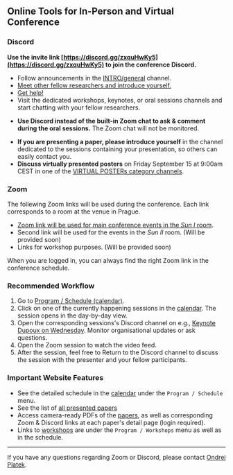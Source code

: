 ## Online Tools for In-Person and Virtual Conference

### Discord

**Use the invite link [https://discord.gg/zxquHwKy5](https://discord.gg/zxquHwKy5) to join the conference Discord.**

- Follow announcements in the [INTRO/general](https://discord.com/channels/1112733937828102206/1112733937828102209) channel.
- [Meet other fellow researchers and introduce yourself.](https://discord.com/channels/1112733937828102206/1146806529492787220)
- [Get help!](https://discord.com/channels/1112733937828102206/1146404262994260018l)
- Visit the dedicated workshops, keynotes, or oral sessions channels and start chatting with your fellow researchers.
* **Use Discord instead of the built-in Zoom chat to ask & comment during the oral sessions.** The Zoom chat will not be monitored.
- **If you are presenting a paper, please introduce yourself** in the channel dedicated to the sessions containing your presentation, so others can easily contact you.
- **Discuss virtually presented posters** on Friday September 15 at 9:00am CEST in one of the [VIRTUAL POSTERs category channels](https://discord.com/channels/1112733937828102206/1146936529722277908).


### Zoom

The follewing Zoom links will be used during the conference. Each link corresponds to a room at the venue in Prague.
<!-- See sitedata/sessions_links.yml -->

- [Zoom link will be used for main conference events in the _Sun I_ room](https://cesnet.zoom.us/j/91621331403?pwd=ZDdmU2xKMGFMc1lpOVNkdlkvNFlRUT09).
- Second link will be used for the events in the _Sun II_ room. (Will be provided soon)
- Links for workshop purposes. (Will be provided soon)

When you are logged in, you can always find the right Zoom link in the conference schedule.

### Recommended Workflow

1. Go to [Program / Schedule (calendar)](/calendar.html).
2. Click on one of the currently happening sessions in the [calendar](/calendar.html). The session opens in the day-by-day view.
3. Open the corresponding sessions's Discord channel on e.g., [Keynote Dupoux on Wednesday](https://sigdialinlg2023.github.io/calendar.html#tab-Wednesday). Monitor organisational updates or ask questions.
4. Open the Zoom session to watch the video feed.
5. After the session, feel free to Return to the Discord channel to discuss the session with the presenter and your fellow participants.


### Important Website Features 

- See the detailed schedule in the [calendar](/calendar.html) under the `Program / Schedule` menu.
- See the list of [all presented papers](/papers.html) 
- Access camera-ready PDFs of the [papers](/papers.html), as well as corresponding Zoom & Discord links at each paper's detail page (login required). 
- Links to [workshops](/workshops.html) are under the `Program / Workshops` menu as well as in the schedule.

---

If you have any questions regarding Zoom or Discord, please contact <a href="https://ufal.mff.cuni.cz/ondrej-platek">Ondrej Platek</a>.
